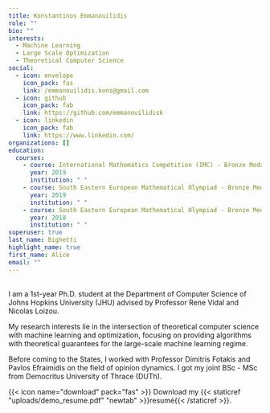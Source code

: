 ```yaml
---
title: Konstantinos Emmanouilidis
role: ""
bio: ""
interests:
  - Machine Learning
  - Large Scale Optimization
  - Theoretical Computer Science
social:
  - icon: envelope
    icon_pack: fas
    link: /emmanouilidis.kons@gmail.com
  - icon: github
    icon_pack: fab
    link: https://github.com/emmanouilidisk
  - icon: linkedin
    icon_pack: fab
    link: https://www.linkedin.com/
organizations: []
education:
  courses:
    - course: International Mathematics Competition (IMC) - Bronze Medal
      year: 2019
      institution: " "
    - course: South Eastern European Mathematical Olympiad - Bronze Medal
      year: 2019
      institution: " "
    - course: South Eastern European Mathematical Olympiad - Bronze Medal
      year: 2018
      institution: " "
superuser: true
last_name: Bighetti
highlight_name: true
first_name: Alice
email: ""
---
```

\
I am a 1st-year Ph.D. student at the Department of Computer Science of Johns Hopkins University (JHU) advised by Professor Rene Vidal and Nicolas Loizou. 

My research interests lie in the intersection of theoretical computer science with machine learning and optimization, focusing on providing algorithms with theoretical guarantees for the large-scale machine learning regime.

Before coming to the States, I worked with Professor Dimitris Fotakis and Pavlos Efraimidis on the field of opinion dynamics. I got my joint BSc - MSc from Democritus University of Thrace (DUTh).

{{< icon name="download" pack="fas" >}} Download my {{< staticref "uploads/demo_resume.pdf" "newtab" >}}resumé{{< /staticref >}}.
